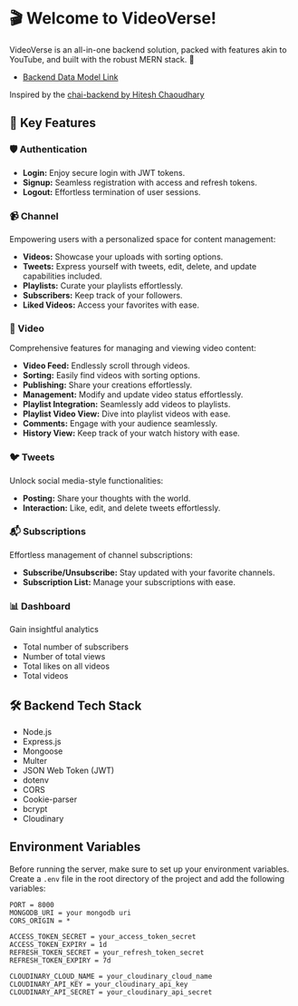 # 🎬 Welcome to VideoVerse!

VideoVerse is an all-in-one backend solution, packed with features akin to YouTube, and built with the robust MERN stack. 🚀

- [Backend Data Model Link](https://app.eraser.io/workspace/n6AvcWscdh4vyNFcQTWB?origin=share&elements=bDninHQGbAx_F4GzSUq3eg)

Inspired by the [chai-backend by Hitesh Chaoudhary](https://github.com/hiteshchoudhary/chai-backend) 

## 🌟 Key Features

### 🛡️ Authentication
- **Login:** Enjoy secure login with JWT tokens.
- **Signup:** Seamless registration with access and refresh tokens.
- **Logout:** Effortless termination of user sessions.

### 📹 Channel
Empowering users with a personalized space for content management:
- **Videos:** Showcase your uploads with sorting options.
- **Tweets:** Express yourself with tweets, edit, delete, and update capabilities included.
- **Playlists:** Curate your playlists effortlessly.
- **Subscribers:** Keep track of your followers.
- **Liked Videos:** Access your favorites with ease.

### 🎥 Video
Comprehensive features for managing and viewing video content:
- **Video Feed:** Endlessly scroll through videos.
- **Sorting:** Easily find videos with sorting options.
- **Publishing:** Share your creations effortlessly.
- **Management:** Modify and update video status effortlessly.
- **Playlist Integration:** Seamlessly add videos to playlists.
- **Playlist Video View:** Dive into playlist videos with ease.
- **Comments:** Engage with your audience seamlessly.
- **History View:** Keep track of your watch history with ease.

### 🐦 Tweets
Unlock social media-style functionalities:
- **Posting:** Share your thoughts with the world.
- **Interaction:** Like, edit, and delete tweets effortlessly.

### 📬 Subscriptions
Effortless management of channel subscriptions:
- **Subscribe/Unsubscribe:** Stay updated with your favorite channels.
- **Subscription List:** Manage your subscriptions with ease.

### 📊 Dashboard
Gain insightful analytics
- Total number of subscribers
- Number of total views
- Total likes on all videos
- Total videos

## 🛠️ Backend Tech Stack
- Node.js
- Express.js
- Mongoose
- Multer
- JSON Web Token (JWT)
- dotenv
- CORS
- Cookie-parser
- bcrypt
- Cloudinary

## Environment Variables
Before running the server, make sure to set up your environment variables. Create a `.env` file in the root directory of the project and add the following variables:

```plaintext
PORT = 8000
MONGODB_URI = your mongodb uri
CORS_ORIGIN = *

ACCESS_TOKEN_SECRET = your_access_token_secret
ACCESS_TOKEN_EXPIRY = 1d
REFRESH_TOKEN_SECRET = your_refresh_token_secret
REFRESH_TOKEN_EXPIRY = 7d

CLOUDINARY_CLOUD_NAME = your_cloudinary_cloud_name
CLOUDINARY_API_KEY = your_cloudinary_api_key
CLOUDINARY_API_SECRET = your_cloudinary_api_secret
```
